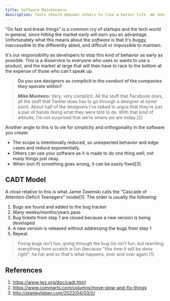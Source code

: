 ```yaml
---
title: Software Maintenance
description: Tools should empower others to live a better life. We should care about maintaining those tools.
---
```


"Go fast and break things" is a common cry of startups and the tech world in general, since hitting the market early will earn you an advantage. Unfortunately what this means about the *software* is that it's buggy, inaccessible to the differently abled, and difficult or impossible to maintain.

It's our responsibility as developers to stop this kind of behavior as early as possible. This is a disservice to everyone who uses or wants to use a product, and the market at large that will then have to race to the bottom at the expense of those who can't speak up.

> **Do you see designers as complicit in the conduct of the companies they operate within?**
>
> **Mike Monteiro**: Very, very complicit. All the stuff that Facebook does, all the stuff that Twitter does has to go through a designer at some point. About half of the designers I’ve talked to argue that they’re just a pair of hands doing what they were told to do. With that kind of attitude, I’m not surprised that we’re where we are today.[2]

Another angle to this is to vie for simplicity and orthogonality in the software you create:

- The scope is intentionally reduced, so unexpected behavior and edge cases and reduce exponentially.
- Others can use your software as it is made to do one thing well, not many things just okay.
- When (not if) something goes wrong, it can be easily fixed[3].

## CADT Model

A close relative to this is what Jamie Zawinski calls the "Cascade of Attention-Deficit Teenagers" model[1]. The order is usually the following:

1. Bugs are found and added to the bug tracker
2. Many weeks/months/years pass
3. Bug tickets from step 1 are closed because a new version is being developed
4. A new version is released without addressing the bugs from step 1
5. Repeat

> Fixing bugs isn't fun; going through the bug list isn't fun; but rewriting everything from scratch *is* fun (because "this time it will be *done right*", ha ha) and so that's what happens, over and over again.[1]

## References

1. https://www.jwz.org/doc/cadt.html
2. https://www.commarts.com/columns/move-slow-and-fix-things
3. http://stanleylieber.com/2022/04/03/0/
